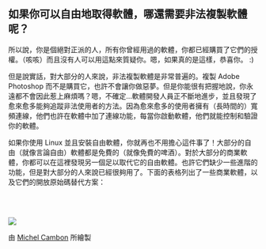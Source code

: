 ﻿

<div id="corps">

<h2>如果你可以自由地取得軟體，哪還需要非法複製軟體呢？</h2>

所以說，你是個絕對正派的人，所有你曾經用過的軟體，你都已經購買了它們的授權。（咳咳）而且沒有人可以用這點來質疑你。嗯，如果真的是這樣，恭喜你。  :)

但是說實話，對大部分的人來說，非法複製軟體是非常普遍的。複製 Adobe Photoshop 而不是購買它，也許不會讓你做惡夢。但是你能很有把握地說，你永遠都不會因此惹上麻煩嗎？嗯，不確定…軟體開發人員正不斷地進步，並且發現了愈來愈多能夠追蹤非法使用者的方法。因為愈來愈多的使用者擁有（長時間的）寬頻連線，他們也許在軟體中加了連線功能，每當你啟動軟體，他們就能控制和驗證你的軟體。

如果你使用 Linux 並且安裝自由軟體，你就再也不用擔心這件事了！大部分的自由（就像言論自由）軟體都是免費的（就像免費的啤酒）。對於大部分的商業軟體，你都可以在這裡發現另一個足以取代它的自由軟體。也許它們缺少一些進階的功能，但是對大部分的人來說已經很夠用了。下面的表格列出了一些商業軟體，以及它們的開放原始碼替代方案：

<?php

table_parser ("Yes", "No", "商業軟體", "開放原始碼軟體", "是否有 Windows 版本？");

?>

<br /><br>

<img src="Images/warez.png" />

由 <a href="http://michel.cambon.free.fr/ampere/salle1bis.htm">Michel Cambon</a> 所繪製

</div>


